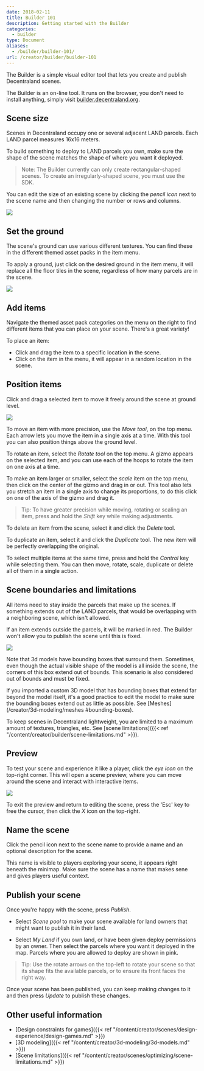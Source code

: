 ```yaml
---
date: 2018-02-11
title: Builder 101
description: Getting started with the Builder
categories:
  - builder
type: Document
aliases:
  - /builder/builder-101/
url: /creator/builder/builder-101
---
```


The Builder is a simple visual editor tool that lets you create and publish Decentraland scenes.

The Builder is an on-line tool. It runs on the browser, you don't need to install anything, simply visit [builder.decentraland.org](https://builder.decentraland.org).

## Scene size

Scenes in Decentraland occupy one or several adjacent LAND parcels. Each LAND parcel measures 16x16 meters.

To build something to deploy to LAND parcels you own, make sure the shape of the scene matches the shape of where you want it deployed.

> Note: The Builder currently can only create rectangular-shaped scenes. To create an irregularly-shaped scene, you must use the SDK.

You can edit the size of an existing scene by clicking the _pencil icon_ next to the scene name and then changing the number or rows and columns.

![](/images/media/builder-parcels.png)

## Set the ground

The scene's ground can use various different textures. You can find these in the different themed asset packs in the item menu.

To apply a ground, just click on the desired ground in the item menu, it will replace all the floor tiles in the scene, regardless of how many parcels are in the scene.

![](/images/media/builder-ground.png)

## Add items

Navigate the themed asset pack categories on the menu on the right to find different items that you can place on your scene. There's a great variety!

To place an item:

- Click and drag the item to a specific location in the scene.
- Click on the item in the menu, it will appear in a random location in the scene.

## Position items

Click and drag a selected item to move it freely around the scene at ground level.

![](/images/media/builder-position-icons.png)

To move an item with more precision, use the _Move tool_, on the top menu. Each arrow lets you move the item in a single axis at a time. With this tool you can also position things above the ground level.

To rotate an item, select the _Rotate tool_ on the top menu. A gizmo appears on the selected item, and you can use each of the hoops to rotate the item on one axis at a time.

To make an item larger or smaller, select the _scale_ item on the top menu, then click on the center of the gizmo and drag in or out. This tool also lets you stretch an item in a single axis to change its proportions, to do this click on one of the axis of the gizmo and drag it.

> Tip: To have greater precision while moving, rotating or scaling an item, press and hold the _Shift_ key while making adjustments.

To delete an item from the scene, select it and click the _Delete_ tool.

To duplicate an item, select it and click the _Duplicate_ tool. The new item will be perfectly overlapping the original.

To select multiple items at the same time, press and hold the _Control_ key while selecting them. You can then move, rotate, scale, duplicate or delete all of them in a single action.

## Scene boundaries and limitations

All items need to stay inside the parcels that make up the scenes. If something extends out of the LAND parcels, that would be overlapping with a neighboring scene, which isn't allowed.

If an item extends outside the parcels, it will be marked in red. The Builder won't allow you to publish the scene until this is fixed.

![](/images/media/builder-out-of-bounds.png)

Note that 3d models have bounding boxes that surround them. Sometimes, even though the actual visible shape of the model is all inside the scene, the corners of this box extend out of bounds. This scenario is also considered out of bounds and must be fixed.

If you imported a custom 3D model that has bounding boxes that extend far beyond the model itself, it's a good practice to edit the model to make sure the bounding boxes extend out as little as possible. See [Meshes](/creator/3d-modeling/meshes #bounding-boxes).

To keep scenes in Decentraland lightweight, you are limited to a maximum amount of textures, triangles, etc. See [scene limitations]({{< ref "/content/creator/builder/scene-limitations.md" >}}).

## Preview

To test your scene and experience it like a player, click the _eye icon_ on the top-right corner. This will open a scene preview, where you can move around the scene and interact with interactive items.

![](/images/media/builder-preview.png)

To exit the preview and return to editing the scene, press the 'Esc' key to free the cursor, then click the _X_ icon on the top-right.

## Name the scene

Click the pencil icon next to the scene name to provide a name and an optional description for the scene.

This name is visible to players exploring your scene, it appears right beneath the minimap. Make sure the scene has a name that makes sene and gives players useful context.

## Publish your scene

Once you're happy with the scene, press _Publish_.

- Select _Scene pool_ to make your scene available for land owners that might want to publish it in their land.

- Select _My Land_ if you own land, or have been given deploy permissions by an owner. Then select the parcels where you want it deployed in the map. Parcels where you are allowed to deploy are shown in pink.

> Tip: Use the rotate arrows on the top-left to rotate your scene so that its shape fits the available parcels, or to ensure its front faces the right way.

Once your scene has been published, you can keep making changes to it and then press _Update_ to publish these changes.

## Other useful information

- [Design constraints for games]({{< ref "/content/creator/scenes/design-experience/design-games.md" >}})
- [3D modeling]({{< ref "/content/creator/3d-modeling/3d-models.md" >}})
- [Scene limitations]({{< ref "/content/creator/scenes/optimizing/scene-limitations.md" >}})
